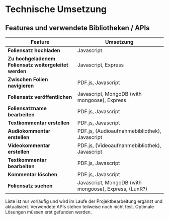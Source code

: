 # Technische Umsetzung

## Features und verwendete Bibliotheken / APIs

| Feature | Umsetzung |
|---------|-----------|
| **Foliensatz hochladen** | Javascript |
| **Zu hochgeladenem Foliensatz weitergeleitet werden** | Javascript, Express |
| **Zwischen Folien navigieren** | PDF.js, Javascript |
| **Foliensatz veröffentlichen** | Javascript, MongoDB (with mongoose), Express |
| **Foliensatzname bearbeiten** | PDF.js, Javascript |
| **Textkommentar erstellen** | PDF.js, Javascript |
| **Audiokommentar erstellen** | PDF.js, (Audioaufnahmebibliothek), Javascript |
| **Videokommentar erstellen** | PDF.js, (Videoaufnahmebibliothek), Javascript |
| **Textkommentar bearbeiten** | PDF.js, Javascript |
| **Kommentar löschen** | PDF.js, Javascript |
| **Foliensatz suchen** | Javascript, MongoDB (with mongoose), Express, (LunR?) |

Liste ist nur vorläufig und wird im Laufe der Projektbearbeitung ergänzt und aktualisiert.
Verwendete APIs stehen teilweise noch nicht fest. Optimale Lösungen müssen erst gefunden werden.
